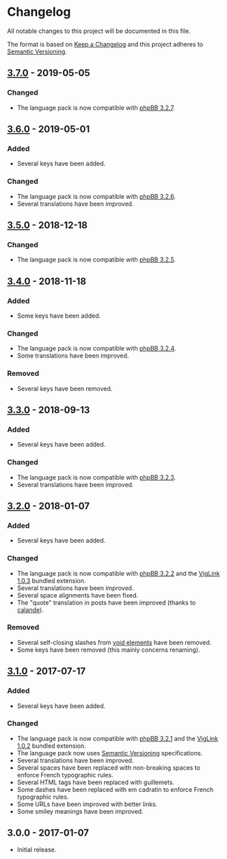 # Changelog

All notable changes to this project will be documented in this file.

The format is based on [Keep a Changelog](https://keepachangelog.com/en/1.0.0/) and this project adheres to [Semantic Versioning](https://semver.org/spec/v2.0.0.html).

## [3.7.0](https://github.com/milescellar/phpbb-language-fr/compare/v3.6.0...v3.7.0) - 2019-05-05

### Changed

- The language pack is now compatible with [phpBB 3.2.7](https://download.phpbb.com/pub/release/3.2/3.2.7/).

## [3.6.0](https://github.com/milescellar/phpbb-language-fr/compare/v3.5.0...v3.6.0) - 2019-05-01

### Added

- Several keys have been added.

### Changed

- The language pack is now compatible with [phpBB 3.2.6](https://download.phpbb.com/pub/release/3.2/3.2.6/).
- Several translations have been improved.

## [3.5.0](https://github.com/milescellar/phpbb-language-fr/compare/v3.4.0...v3.5.0) - 2018-12-18

### Changed

- The language pack is now compatible with [phpBB 3.2.5](https://download.phpbb.com/pub/release/3.2/3.2.5/).

## [3.4.0](https://github.com/milescellar/phpbb-language-fr/compare/v3.3.0...v3.4.0) - 2018-11-18

### Added

- Some keys have been added.

### Changed

- The language pack is now compatible with [phpBB 3.2.4](https://download.phpbb.com/pub/release/3.2/3.2.4/).
- Some translations have been improved.

### Removed

- Several keys have been removed.

## [3.3.0](https://github.com/milescellar/phpbb-language-fr/compare/v3.2.0...v3.3.0) - 2018-09-13

### Added

- Several keys have been added.

### Changed

- The language pack is now compatible with [phpBB 3.2.3](https://download.phpbb.com/pub/release/3.2/3.2.3/).
- Several translations have been improved.

## [3.2.0](https://github.com/milescellar/phpbb-language-fr/compare/v3.1.0...v3.2.0) - 2018-01-07

### Added

- Several keys have been added.

### Changed

- The language pack is now compatible with [phpBB 3.2.2](https://download.phpbb.com/pub/release/3.2/3.2.2/) and the [VigLink 1.0.3](https://github.com/phpbb-extensions/viglink/releases/tag/release-1.0.3) bundled extension.
- Several translations have been improved.
- Several space alignments have been fixed.
- The "quote" translation in posts have been improved (thanks to [calande](https://www.phpbb.com/community/memberlist.php?mode=viewprofile&u=273294)).

### Removed

- Several self-closing slashes from [void elements](https://www.w3.org/TR/html5/syntax.html#void-elements) have been removed.
- Some keys have been removed (this mainly concerns renaming).

## [3.1.0](https://github.com/milescellar/phpbb-language-fr/compare/v3.0.0...v3.1.0) - 2017-07-17

### Added

- Several keys have been added.

### Changed

- The language pack is now compatible with [phpBB 3.2.1](https://download.phpbb.com/pub/release/3.2/3.2.1/) and the [VigLink 1.0.2](https://github.com/phpbb-extensions/viglink/releases/tag/release-1.0.2) bundled extension.
- The language pack now uses [Semantic Versioning](http://semver.org/) specifications.
- Several translations have been improved.
- Several spaces have been replaced with non-breaking spaces to enforce French typographic rules.
- Several HTML tags have been replaced with guillemets.
- Some dashes have been replaced with em cadratin to enforce French typographic rules.
- Some URLs have been improved with better links.
- Some smiley meanings have been improved.

## 3.0.0 - 2017-01-07

- Initial release.
